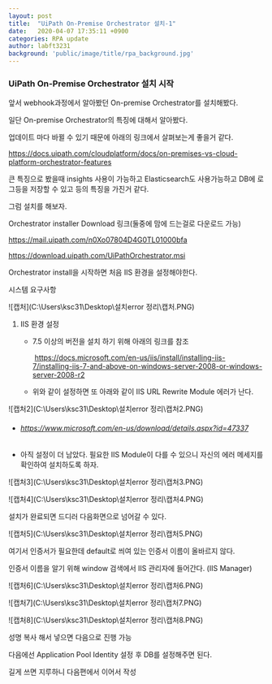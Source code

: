 ```yaml
---
layout: post
title:  "UiPath On-Premise Orchestrator 설치-1"
date:   2020-04-07 17:35:11 +0900
categories: RPA update
author: labft3231
background: 'public/image/title/rpa_background.jpg'
---
```


### UiPath On-Premise Orchestrator 설치 시작

앞서 webhook과정에서 알아봤던 On-premise Orchestrator를 설치해봤다.



일단 On-premise Orchestrator의 특징에 대해서 알아봤다.

업데이트 마다 바뀔 수 있기 때문에  아래의 링크에서 살펴보는게 좋을거 같다.

https://docs.uipath.com/cloudplatform/docs/on-premises-vs-cloud-platform-orchestrator-features



큰 특징으로 봤을때 insights 사용이 가능하고 Elasticsearch도 사용가능하고 DB에 로그등을 저장할 수 있고 등의 특징을 가진거 같다.



그럼 설치를 해보자.



Orchestrator installer Download 링크(둘중에 맘에 드는걸로 다운로드 가능)

https://mail.uipath.com/n0Xo07804D4G0TL01000bfa

https://download.uipath.com/UiPathOrchestrator.msi



Orchestrator install을 시작하면 처음 IIS 환경을 설정해야한다. 

시스템 요구사항 

![캡처](C:\Users\ksc31\Desktop\설치error 정리\캡처.PNG)

1. IIS 환경 설정

   - 7.5 이상의 버전을 설치 하기 위해 아래의 링크를 참조

     ​	https://docs.microsoft.com/en-us/iis/install/installing-iis-7/installing-iis-7-and-above-on-windows-server-2008-or-windows-server-2008-r2

   - 위와 같이 설정하면 또 아래와 같이 IIS URL Rewrite Module 에러가 난다.

![캡처2](C:\Users\ksc31\Desktop\설치error 정리\캡처2.PNG)

- ###### https://www.microsoft.com/en-us/download/details.aspx?id=47337

- 아직 설정이 더 남았다. 필요한 IIS Module이 다를 수 있으니 자신의 에러 메세지를 확인하여 설치하도록 하자.

![캡처3](C:\Users\ksc31\Desktop\설치error 정리\캡처3.PNG)



![캡처4](C:\Users\ksc31\Desktop\설치error 정리\캡처4.PNG)



설치가 완료되면 드디러 다음화면으로 넘어갈 수 있다. 

![캡처5](C:\Users\ksc31\Desktop\설치error 정리\캡처5.PNG)

여기서 인증서가 필요한데 default로 씌여 있는 인증서 이름이 올바르지 않다.

인증서 이름을 알기 위해 window 검색에서 IIS 관리자에 들어간다. (IIS Manager)

![캡처6](C:\Users\ksc31\Desktop\설치error 정리\캡처6.PNG)



![캡처7](C:\Users\ksc31\Desktop\설치error 정리\캡처7.PNG)

![캡처8](C:\Users\ksc31\Desktop\설치error 정리\캡처8.PNG)

성명 복사 해서 넣으면 다음으로 진행 가능



다음에선 Application Pool  Identity 설정 후 DB를 설정해주면 된다. 

길게 쓰면 지루하니 다음편에서 이어서 작성








